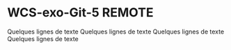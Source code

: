 # WCS-exo-Git-5 REMOTE

Quelques lignes de texte
Quelques lignes de texte
Quelques lignes de texte
Quelques lignes de texte
